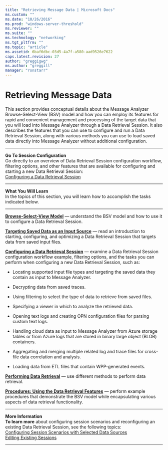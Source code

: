 ```yaml
---
title: "Retrieving Message Data | Microsoft Docs"
ms.custom: ""
ms.date: "10/26/2016"
ms.prod: "windows-server-threshold"
ms.reviewer: ""
ms.suite: ""
ms.technology: "networking"
ms.tgt_pltfrm: ""
ms.topic: "article"
ms.assetid: 6baf6dbc-03d5-4a7f-a580-aad9526e7622
caps.latest.revision: 27
author: "greggigwg"
ms.author: "greggill"
manager: "ronstarr"
---
```


# Retrieving Message Data

This section provides conceptual details about the Message Analyzer Browse-Select-View (BSV) model and how you can employ its features for rapid and convenient management and processing of the target data that you will load into Message Analyzer through a Data Retrieval Session. It also describes the features that you can use to configure and run a Data Retrieval Session, along with various methods you can use to load saved data directly into Message Analyzer without additional configuration.  
  
---  
  
 **Go To Session Configuration**   
Go directly to an overview of Data Retrieval Session configuration workflow, filtering options, and other features that are available for configuring and starting a new Data Retrieval Session:   
[Configuring a Data Retrieval Session](configuring-a-data-retrieval-session.md)  

---  
  

 **What You Will Learn**   
In the topics of this section, you will learn how to accomplish the tasks indicated below.  

---  
  
 **[Browse-Select-View Model](browse-select-view-model.md)**  — understand the BSV model and how to use it to configure a Data Retrieval Session.  
  
 **[Targeting Saved Data as an Input Source](targeting-saved-data-as-an-input-source.md)**  — read an introduction to starting, configuring, and optimizing a Data Retrieval Session that targets data from saved input files.  
  
 **[Configuring a Data Retrieval Session](configuring-a-data-retrieval-session.md)** — examine a Data Retrieval Session configuration workflow example, filtering options, and the tasks you can perform when configuring a new Data Retrieval Session, such as:  
  
-   Locating supported input file types and targeting the saved data they contain as input to Message Analyzer.  
  
-   Decrypting data from saved traces.  
  
-   Using filtering to select the type of data to retrieve from saved files.  
  
-   Specifying a viewer in which to analyze the retrieved data.  
  
-   Opening text logs and creating OPN configuration files for parsing custom text logs.  
  
-   Handling cloud data as input to Message Analyzer from Azure storage tables or from Azure logs that are stored in binary large object (BLOB) containers.  
  
-   Aggregating and merging multiple related log and trace files for cross-file data correlation and analysis.  
  
-   Loading data from ETL files that contain WPP-generated events.  
  
 **[Performing Data Retrieval](performing-data-retrieval.md)**  — use different methods to perform data retrieval.  
  
 **[Procedures: Using the Data Retrieval Features](procedures-using-the-data-retrieval-features.md)**  — perform example procedures that demonstrate the BSV model while encapsulating various aspects of data retrieval functionality.  
  
---  
  
 **More Information**   
 **To learn more** about configuring session scenarios and reconfiguring an existing Data Retrieval Session, see the following topics:  
[Configuring Session Scenarios with Selected Data Sources](configuring-session-scenarios-with-selected-data-sources.md)  
[Editing Existing Sessions](editing-existing-sessions.md)  

---